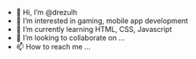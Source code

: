 - 👋 Hi, I’m @drezulh
- 👀 I’m interested in gaming, mobile app development
- 🌱 I’m currently learning HTML, CSS, Javascript
- 💞️ I’m looking to collaborate on ...
- 📫 How to reach me ...

<!---
drezulh/drezulh is a ✨ special ✨ repository because its `README.md` (this file) appears on your GitHub profile.
You can click the Preview link to take a look at your changes.
--->
